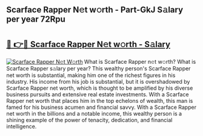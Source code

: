 ## Scarface Rapper N𝚎t w𝚘rth - Part-GkJ S𝚊lary per year 72Rpu

# <h2><a href="http://gc3b7f.nevu.top/?p=Scarface+Rapper">🔗 👉🔴 Scarface Rapper N𝚎t w𝚘rth - S𝚊lary</a></h2>

[![Scarface Rapper N𝚎t W𝚘rth](https://i.imgur.com/Oavwk0R.jpeg)](http://gc3b7f.nevu.top/?p=Scarface+Rapper)
What is Scarface Rapper n𝚎t w𝚘rth? What is Scarface Rapper s𝚊lary per year?
This wealthy person's Scarface Rapper net worth is substantial, making him one of the richest figures in his industry. His income from his job is substantial, but it is overshadowed by Scarface Rapper net worth, which is thought to be amplified by his diverse business pursuits and extensive real estate investments. With a Scarface Rapper net worth that places him in the top echelons of wealth, this man is famed for his business acumen and financial savvy. With a Scarface Rapper net worth in the billions and a notable income, this wealthy person is a shining example of the power of tenacity, dedication, and financial intelligence.
